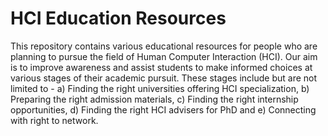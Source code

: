 # HCI Education Resources

This repository contains various educational resources for people who are planning to pursue the field of Human Computer Interaction (HCI). Our aim is to improve awareness and assist students to make informed choices at various stages of their academic pursuit. These stages include but are not limited to - a) Finding the right universities offering HCI specialization, b) Preparing the right admission materials, c) Finding the right internship opportunities, d) Finding the right HCI advisers for PhD and e) Connecting with right to network.




